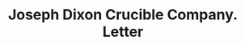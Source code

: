 ---
doi: 10.7916/D88D176M
date_other: '1890'
date_other_textual: 1890-1899
form: correspondence
genre:
- Letters (correspondence)
name:
- Joseph Dixon Crucible Company
object_in_context_url: https://biggert.cul.columbia.edu/items/view/ave_biggert_00033
subject_hierarchical_geographic:
- San Francisco, California, United States
subject_name:
- Joseph Dixon Crucible Company
title: Joseph Dixon Crucible Company. Letter
sort_title: Joseph Dixon Crucible Company. Letter
call_number: ave_biggert_00033
coordinates:
- 37.78333333333333,-122.41666666666667
pid: ave_biggert_00033
identifiers: ave_biggert_00033
permalink: /biggert/ave_biggert_00033/
layout: iiif-image-page
---